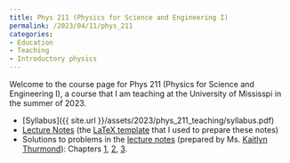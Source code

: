 ```yaml
---
title: Phys 211 (Physics for Science and Engineering I)
permalink: /2023/04/11/phys_211
categories:
- Education
- Teaching
- Introductory physics
---
```


Welcome to the course page for Phys 211 (Physics for Science and Engineering I),
a course that I am teaching at the University of Mississpi in the summer of 2023. 
* [Syllabus]({{ site.url }}/assets/2023/phys_211_teaching/syllabus.pdf) 
* [Lecture Notes](https://www.dropbox.com/s/hhsg6quqr469nun/main.pdf?dl=0) 
(the [LaTeX template](https://github.com/sashwattanay/Thesis-Report-LaTeX-Template) that I used to prepare these notes)
* Solutions to problems in the [lecture notes](https://www.dropbox.com/s/hhsg6quqr469nun/main.pdf?dl=0) 
(prepared by Ms. [Kaitlyn Thurmond](https://www.linkedin.com/in/kaitlyn-thurmond-46a6a124a/)): Chapters
[1](https://www.dropbox.com/s/pmev8g00d9u462g/chapter_1.pdf?dl=0), 
[2](https://www.dropbox.com/s/gvj1xbpcgs7g4x1/chapter_2.pdf?dl=0),
[3](https://www.dropbox.com/s/833ljmx9pv7gg7i/chapter_3.pdf?dl=0).
